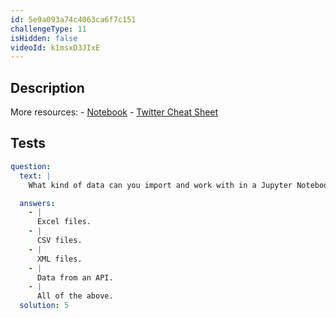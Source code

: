 ```yaml
---
id: 5e9a093a74c4063ca6f7c151
challengeType: 11
isHidden: false
videoId: k1msxD3JIxE
---
```


## Description

<section id='description'>
More resources:
- <a href="https://notebooks.ai/rmotr-curriculum/interactive-jupyterlab-tutorial-ac5fa63f" target='_blank'>Notebook</a>
- <a href="https://twitter.com/rmotr_com/status/1122176794696847361" target='_blank'>Twitter Cheat Sheet</a>
</section>

## Tests

<section id='tests'>

```yml
question:
  text: |
    What kind of data can you import and work with in a Jupyter Notebook?

  answers:
    - |
      Excel files.
    - |
      CSV files.
    - |
      XML files.
    - |
      Data from an API.
    - |
      All of the above.
  solution: 5
```

</section>
